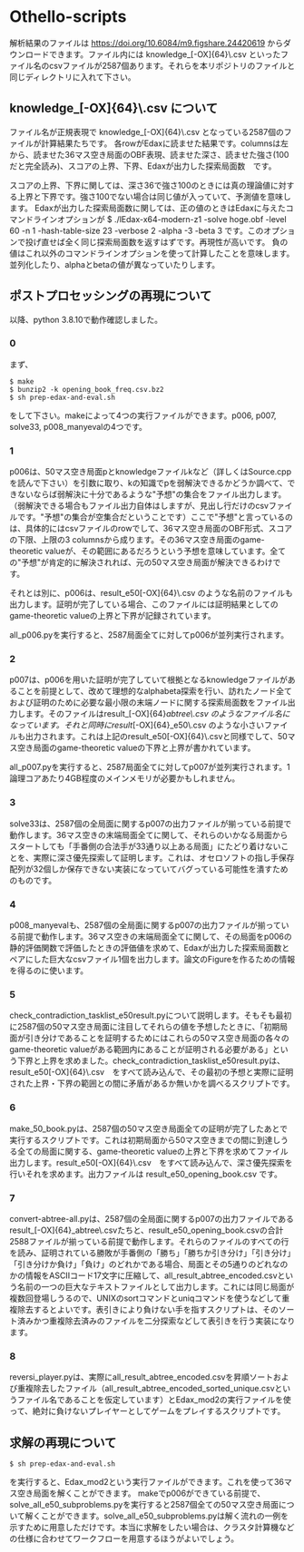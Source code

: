 # Othello-scripts

解析結果のファイルは https://doi.org/10.6084/m9.figshare.24420619 からダウンロードできます。ファイル内には knowledge_[-OX]{64}\\.csv といったファイル名のcsvファイルが2587個あります。それらを本リポジトリのファイルと同じディレクトリに入れて下さい。

## knowledge_[-OX]{64}\\.csv について

ファイル名が正規表現で knowledge_[-OX]{64}\\.csv となっている2587個のファイルが計算結果たちです。
各rowがEdaxに読ませた結果です。columnsは左から、読ませた36マス空き局面のOBF表現、読ませた深さ、読ませた強さ(100だと完全読み)、スコアの上界、下界、Edaxが出力した探索局面数　です。

スコアの上界、下界に関しては、深さ36で強さ100のときには真の理論値に対する上界と下界です。強さ100でない場合は同じ値が入っていて、予測値を意味します。
Edaxが出力した探索局面数に関しては、正の値のときはEdaxに与えたコマンドラインオプションが
$ ./lEdax-x64-modern-z1 -solve hoge.obf -level 60 -n 1 -hash-table-size 23 -verbose 2 -alpha -3 -beta 3
です。このオプションで投げ直せば全く同じ探索局面数を返すはずです。再現性が高いです。
負の値はこれ以外のコマンドラインオプションを使って計算したことを意味します。並列化したり、alphaとbetaの値が異なっていたりします。

## ポストプロセッシングの再現について

以降、python 3.8.10で動作確認しました。

### 0

まず、
```
$ make
$ bunzip2 -k opening_book_freq.csv.bz2
$ sh prep-edax-and-eval.sh
```
をして下さい。makeによって4つの実行ファイルができます。p006, p007, solve33, p008_manyevalの4つです。

### 1

p006は、50マス空き局面pとknowledgeファイルkなど（詳しくはSource.cppを読んで下さい）を引数に取り、kの知識でpを弱解決できるかどうか調べて、できないならば弱解決に十分であるような"予想"の集合をファイル出力します。（弱解決できる場合もファイル出力自体はしますが、見出し行だけのcsvファイルです。"予想"の集合が空集合だということです）ここで"予想"と言っているのは、具体的にはcsvファイルのrowでして、36マス空き局面のOBF形式、スコアの下限、上限の3 columnsから成ります。その36マス空き局面のgame-theoretic valueが、その範囲にあるだろうという予想を意味しています。全ての"予想"が肯定的に解決されれば、元の50マス空き局面が解決できるわけです。

それとは別に、p006は、result_e50[-OX]{64}\\.csv のような名前のファイルも出力します。証明が完了している場合、このファイルには証明結果としてのgame-theoretic valueの上界と下界が記録されています。

all_p006.pyを実行すると、2587局面全てに対してp006が並列実行されます。

### 2

p007は、p006を用いた証明が完了していて根拠となるknowledgeファイルがあることを前提として、改めて理想的なalphabeta探索を行い、訪れたノード全ておよび証明のために必要な最小限の末端ノードに関する探索局面数をファイル出力します。そのファイルはresult_[-OX]{64}_abtree\\.csv のようなファイル名になっています。それと同時にresult_[-OX]{64}_e50\\.csv のような小さいファイルも出力されます。これは上記のresult_e50[-OX]{64}\\.csvと同様でして、50マス空き局面のgame-theoretic valueの下界と上界が書かれています。

all_p007.pyを実行すると、2587局面全てに対してp007が並列実行されます。1論理コアあたり4GB程度のメインメモリが必要かもしれません。

### 3

solve33は、2587個の全局面に関するp007の出力ファイルが揃っている前提で動作します。36マス空きの末端局面全てに関して、それらのいかなる局面からスタートしても「手番側の合法手が33通り以上ある局面」にたどり着けないことを、実際に深さ優先探索して証明します。これは、オセロソフトの指し手保存配列が32個しか保存できない実装になっていてバグっている可能性を潰すためのものです。

### 4

p008_manyevalも、2587個の全局面に関するp007の出力ファイルが揃っている前提で動作します。36マス空きの末端局面全てに関して、その局面をp006の静的評価関数で評価したときの評価値を求めて、Edaxが出力した探索局面数とペアにした巨大なcsvファイル1個を出力します。論文のFigureを作るための情報を得るのに使います。

### 5

check_contradiction_tasklist_e50result.pyについて説明します。そもそも最初に2587個の50マス空き局面に注目してそれらの値を予想したときに、「初期局面が引き分けであることを証明するためにはこれらの50マス空き局面の各々のgame-theoretic valueがある範囲内にあることが証明される必要がある」という下界と上界を求めました。check_contradiction_tasklist_e50result.pyは、result_e50[-OX]{64}\\.csv　をすべて読み込んで、その最初の予想と実際に証明された上界・下界の範囲との間に矛盾があるか無いかを調べるスクリプトです。

### 6

make_50_book.pyは、2587個の50マス空き局面全ての証明が完了したあとで実行するスクリプトです。これは初期局面から50マス空きまでの間に到達しうる全ての局面に関する、game-theoretic valueの上界と下界を求めてファイル出力します。result_e50[-OX]{64}\\.csv　をすべて読み込んで、深さ優先探索を行いそれを求めます。出力ファイルは result_e50_opening_book.csv です。

### 7

convert-abtree-all.pyは、2587個の全局面に関するp007の出力ファイルであるresult_[-OX]{64}_abtree\\.csvたちと、result_e50_opening_book.csvの合計2588ファイルが揃っている前提で動作します。それらのファイルのすべての行を読み、証明されている勝敗が手番側の「勝ち」「勝ちか引き分け」「引き分け」「引き分けか負け」「負け」のどれかである場合、局面とその5通りのどれなのかの情報をASCIIコード17文字に圧縮して、all_result_abtree_encoded.csvという名前の一つの巨大なテキストファイルとして出力します。これには同じ局面が複数回登場しうるので、UNIXのsortコマンドとuniqコマンドを使うなどして重複除去するとよいです。表引きにより負けない手を指すスクリプトは、そのソート済みかつ重複除去済みのファイルを二分探索などして表引きを行う実装になります。

### 8

reversi_player.pyは、実際にall_result_abtree_encoded.csvを昇順ソートおよび重複除去したファイル（all_result_abtree_encoded_sorted_unique.csvというファイル名であることを仮定しています）とEdax_mod2の実行ファイルを使って、絶対に負けないプレイヤーとしてゲームをプレイするスクリプトです。


## 求解の再現について

```
$ sh prep-edax-and-eval.sh
```
を実行すると、Edax_mod2という実行ファイルができます。これを使って36マス空き局面を解くことができます。
makeでp006ができている前提で、solve_all_e50_subproblems.pyを実行すると2587個全ての50マス空き局面について解くことができます。solve_all_e50_subproblems.pyは解く流れの一例を示すために用意しただけです。本当に求解をしたい場合は、クラスタ計算機などの仕様に合わせてワークフローを用意するほうがよいでしょう。
